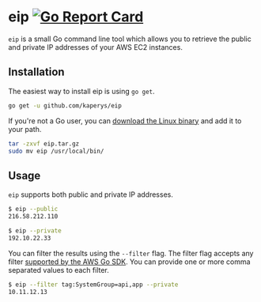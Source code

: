 # eip [![Go Report Card](https://goreportcard.com/badge/github.com/kaperys/eip)](https://goreportcard.com/report/github.com/kaperys/eip)

`eip` is a small Go command line tool which allows you to retrieve the public and private IP addresses of your AWS EC2 instances.

## Installation

The easiest way to install eip is using `go get`.

```bash
go get -u github.com/kaperys/eip
```

If you're not a Go user, you can [download the Linux binary](https://github.com/kaperys/eip/releases) and add it to your path.

```bash
tar -zxvf eip.tar.gz
sudo mv eip /usr/local/bin/
```

## Usage

`eip` supports both public and private IP addresses.

```bash
$ eip --public
216.58.212.110

$ eip --private
192.10.22.33
```

You can filter the results using the `--filter` flag. The filter flag accepts any filter [supported by the AWS Go SDK](https://github.com/datacratic/aws-sdk-go/blob/master/service/ec2/api.go#L9532-L9754). You can provide one or more comma separated values to each filter.

```bash
$ eip --filter tag:SystemGroup=api,app --private
10.11.12.13
```
